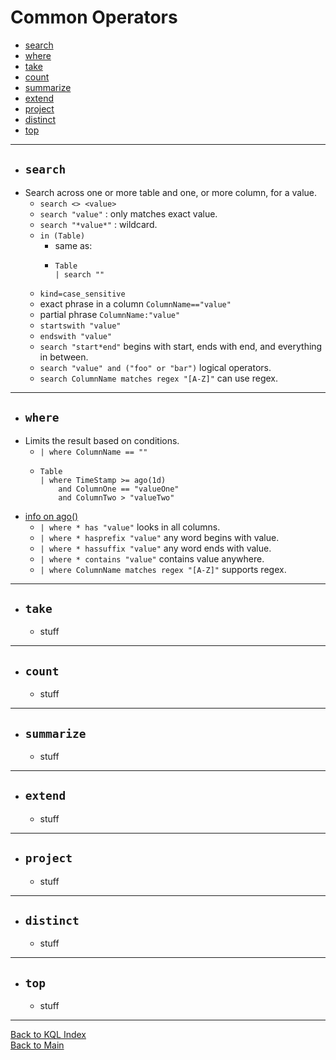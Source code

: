 # Common Operators

+ [search](#search)
+ [where](#where)
+ [take](#take)
+ [count](#count)
+ [summarize](#summarize)
+ [extend](#extend)
+ [project](#project)
+ [distinct](#distinct)
+ [top](#top)

---

+ ## `search`
+ Search across one or more table and one, or more column, for a value.
  + `search <> <value>`
  + `search "value"` : only matches exact value.
  + `search "*value*"` : wildcard.
  + `in (Table)`
    + same as:
    + ```
      Table
      | search ""
      ```
  + `kind=case_sensitive`
  + exact phrase in a column `ColumnName=="value"`
  + partial phrase `ColumnName:"value"`
  + `startswith "value"`
  + `endswith "value"`
  + `search "start*end"` begins with start, ends with end, and everything in between.
  + `search "value" and ("foo" or "bar")` logical operators.
  + `search ColumnName matches regex "[A-Z]"` can use regex.

---

+ ## `where`
+ Limits the result based on conditions.
  + `| where ColumnName == ""`
  + ```
    Table
    | where TimeStamp >= ago(1d)
        and ColumnOne == "valueOne"
        and ColumnTwo > "valueTwo"
    ```
+ [info on ago()](footnotes.md#ago)
  + `| where * has "value"` looks in all columns.
  + `| where * hasprefix "value"` any word begins with value.
  + `| where * hassuffix "value"` any word ends with value.
  + `| where * contains "value"` contains value anywhere.
  + `| where ColumnName matches regex "[A-Z]"` supports regex.

---

+ ## `take`
  + stuff

---

+ ## `count`
  + stuff

---

+ ## `summarize`
  + stuff

---

+ ## `extend`
  + stuff

---

+ ## `project`
  + stuff

---

+ ## `distinct`
  + stuff

---

+ ## `top`
  + stuff

---

[Back to KQL Index](kql-main.md)<br>
[Back to Main](../README.md)